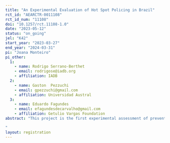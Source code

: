 ```yaml
---
title: "An Experimental Evaluation of Hot Spot Policing in Brazil"
rct_id: "AEARCTR-0011108"
rct_id_num: "11108"
doi: "10.1257/rct.11108-1.0"
date: "2023-05-12"
status: "on_going"
jel: "K42"
start_year: "2023-03-27"
end_year: "2024-03-31"
pi: "Joana Monteiro"
pi_other:
  1:
    - name: Rodrigo Serrano-Berthet
    - email: rodrigose@iadb.org
    - affiliation: IADB
  2:
    - name: Gaston  Pezzuchi
    - email: gpezzuchi@gmail.com
    - affiliation: Universidad Austral
  3:
    - name: Eduardo Fagundes
    - email: efagundesdecarvalho@gmail.com
    - affiliation: Getulio Vargas Foundation
abstract: "This project is the first experimental assessment of preventive patrolling in Brazil. We partnered with Parana Military Police to design and test the effects of hot spots policing on crime in Curitiba, Brazil. We identified 557 hot spot street segments and randomly assigned 211 to receive more police visits over the intervention period and will compare this treatment effect against business-as-usual patrols at hotspots. It is hypothesized that more time spent at hotspots (i.e., 30 minutes) with two or more visits per day will cause more reduction in robberies and other crimes that take place on streets.  We also use non-experimental streets to test for spillovers onto non-hot spots and examine aggregate effects citywide. This study will complement the scant literature on hotspot policing in Latin America which so far has shown limited impact. The intervention has started on March 27th 2023 and is planned to last until July 2023.
"
layout: registration
---
```


